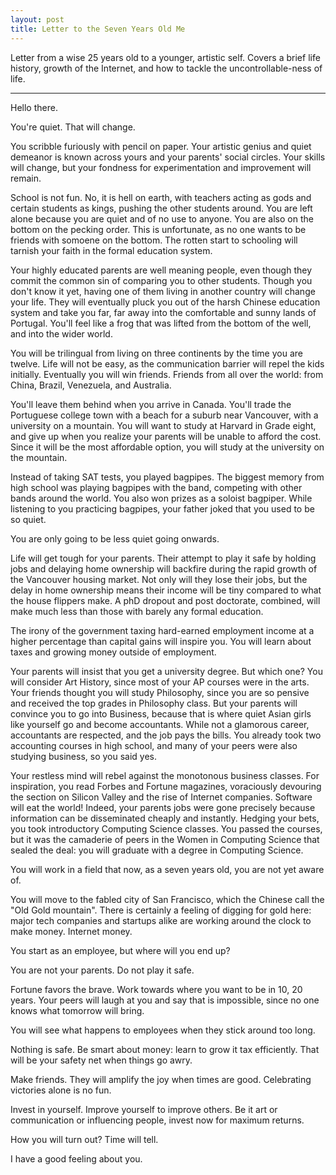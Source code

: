 ```yaml
---
layout: post
title: Letter to the Seven Years Old Me
---
```


Letter from a wise 25 years old to a younger, artistic self. Covers a brief life history, growth of the Internet, and how to tackle the uncontrollable-ness of life.

------------------------------------------------------

Hello there.

You're quiet. That will change.

You scribble furiously with pencil on paper. Your artistic genius and quiet demeanor is known across yours and your parents' social circles. Your skills will change, but your fondness for experimentation and improvement will remain.

School is not fun. No, it is hell on earth, with teachers acting as gods and certain students as kings, pushing the other students around. You are left alone because you are quiet and of no use to anyone. You are also on the bottom on the pecking order. This is unfortunate, as no one wants to be friends with somoene on the bottom. The rotten start to schooling will tarnish your faith in the formal education system.

Your highly educated parents are well meaning people, even though they commit the common sin of comparing you to other students. Though you don't know it yet, having one of them living in another country will change your life. They will eventually pluck you out of the harsh Chinese education system and take you far, far away into the comfortable and sunny lands of Portugal. You'll feel like a frog that was lifted from the bottom of the well, and into the wider world.

You will be trilingual from living on three continents by the time you are twelve. Life will not be easy, as the communication barrier will repel the kids initially. Eventually you will win friends. Friends from all over the world: from China, Brazil, Venezuela, and Australia.

You'll leave them behind when you arrive in Canada. You'll trade the Portuguese college town with a beach for a suburb near Vancouver, with a university on a mountain. You will want to study at Harvard in Grade eight, and give up when you realize your parents will be unable to afford the cost. Since it will be the most affordable option, you will study at the university on the mountain.

Instead of taking SAT tests, you played bagpipes. The biggest memory from high school was playing bagpipes with the band, competing with other bands around the world. You also won prizes as a soloist bagpiper. While listening to you practicing bagpipes, your father joked that you used to be so quiet. 

You are only going to be less quiet going onwards. 

Life will get tough for your parents. Their attempt to play it safe by holding jobs and delaying home ownership will backfire during the rapid growth of the Vancouver housing market. Not only will they lose their jobs, but the delay in home ownership means their income will be tiny compared to what the house flippers make. A phD dropout and post doctorate, combined, will make much less than those with barely any formal education. 

The irony of the government taxing hard-earned employment income at a higher percentage than capital gains will inspire you. You will learn about taxes and growing money outside of employment.

Your parents will insist that you get a university degree. But which one? You will consider Art History, since most of your AP courses were in the arts. Your friends thought you will study Philosophy, since you are so pensive and received the top grades in Philosophy class. But your parents will convince you to go into Business, because that is where quiet Asian girls like yourself go and become accountants. While not a glamorous career, accountants are respected, and the job pays the bills. You already took two accounting courses in high school, and many of your peers were also studying business, so you said yes.

Your restless mind will rebel against the monotonous business classes. For inspiration, you read Forbes and Fortune magazines, voraciously devouring the section on Silicon Valley and the rise of Internet companies. Software will eat the world! Indeed, your parents jobs were gone precisely because information can be disseminated cheaply and instantly. Hedging your bets, you took introductory Computing Science classes. You passed the courses, but it was the camaderie of peers in the Women in Computing Science that sealed the deal: you will graduate with a degree in Computing Science. 

You will work in a field that now, as a seven years old, you are not yet aware of.

You will move to the fabled city of San Francisco, which the Chinese call the "Old Gold mountain". There is certainly a feeling of digging for gold here: major tech companies and startups alike are working around the clock to make money. Internet money. 

You start as an employee, but where will you end up? 

You are not your parents. Do not play it safe.

Fortune favors the brave. Work towards where you want to be in 10, 20 years. Your peers will laugh at you and say that is impossible, since no one knows what tomorrow will bring. 

You will see what happens to employees when they stick around too long. 

Nothing is safe. Be smart about money: learn to grow it tax efficiently. That will be your safety net when things go awry.

Make friends. They will amplify the joy when times are good. Celebrating victories alone is no fun.

Invest in yourself. Improve yourself to improve others. Be it art or communication or influencing people, invest now for maximum returns.

How you will turn out? Time will tell.

I have a good feeling about you.













